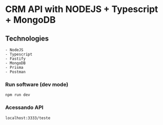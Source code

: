 # CRM API with NODEJS + Typescript + MongoDB

## Technologies
    - NodeJS
    - Typescript
    - Fastify
    - MongoDB
    - Prisma
    - Postman

### Run software (dev mode)
    npm run dev

### Acessando API
    localhost:3333/teste